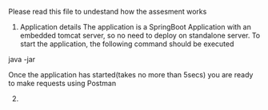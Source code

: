 Please read this file to undestand how the assesment works

1. Application details
The application is a SpringBoot Application with an embedded tomcat server, so no need to deploy on standalone server. 
To start the application, the following command should be executed

java -jar 

Once the application has started(takes no more than 5secs) you are ready to make requests using Postman

2. 


